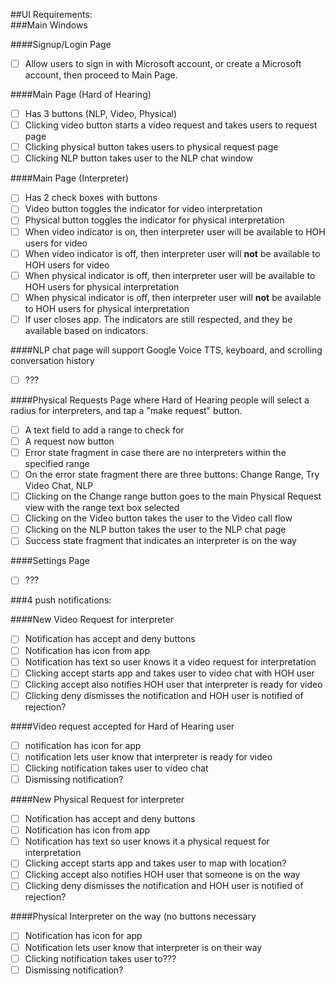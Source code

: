 ##UI Requirements:  
###Main Windows

####Signup/Login Page
- [ ] Allow users to sign in with Microsoft account, or create a Microsoft account, then proceed to Main Page.

####Main Page (Hard of Hearing)
- [ ] Has 3 buttons (NLP, Video, Physical)
- [ ] Clicking video button starts a video request and takes users to request page
- [ ] Clicking physical button takes users to physical request page
- [ ] Clicking NLP button takes user to the NLP chat window

####Main Page (Interpreter)
- [ ] Has 2 check boxes with buttons
- [ ] Video button toggles the indicator for video interpretation
- [ ] Physical button toggles the indicator for physical interpretation
- [ ] When video indicator is on, then interpreter user will be available to HOH users for video
- [ ] When video indicator is off, then interpreter user will **not** be available to HOH users for video
- [ ] When physical indicator is off, then interpreter user will be available to HOH users for physical interpretation
- [ ] When physical indicator is off, then interpreter user will **not** be available to HOH users for physical interpretation
- [ ] If user closes app. The indicators are still respected, and they be available based on indicators.

####NLP chat page will support Google Voice TTS, keyboard, and scrolling conversation history
- [ ] ???

####Physical Requests Page where Hard of Hearing people will select a radius for interpreters, and tap a "make request" button.
- [ ] A text field to add a range to check for
- [ ] A request now button
- [ ] Error state fragment in case there are no interpreters within the specified range
- [ ] On the error state fragment there are three buttons: Change Range, Try Video Chat, NLP
- [ ] Clicking on the Change range button goes to the main Physical Request view with the range text box selected
- [ ] Clicking on the Video button takes the user to the Video call flow
- [ ] Clicking on the NLP button takes the user to the NLP chat page
- [ ] Success state fragment that indicates an interpreter is on the way

####Settings Page
- [ ] ???

###4 push notifications:

####New Video Request for interpreter
- [ ] Notification has accept and deny buttons
- [ ] Notification has icon from app
- [ ] Notification has text so user knows it a video request for interpretation
- [ ] Clicking accept starts app and takes user to video chat with HOH user
- [ ] Clicking accept also notifies HOH user that interpreter is ready for video
- [ ] Clicking deny dismisses the notification and HOH user is notified of rejection?

####Video request accepted for Hard of Hearing user  
- [ ] notification has icon for app
- [ ] notification lets user know that interpreter is ready for video
- [ ] Clicking notification takes user to video chat
- [ ] Dismissing notification?

####New Physical Request for interpreter
- [ ] Notification has accept and deny buttons
- [ ] Notification has icon from app
- [ ] Notification has text so user knows it a physical request for interpretation
- [ ] Clicking accept starts app and takes user to map with location?
- [ ] Clicking accept also notifies HOH user that someone is on the way
- [ ] Clicking deny dismisses the notification and HOH user is notified of rejection?

####Physical Interpreter on the way (no buttons necessary
- [ ] Notification has icon for app
- [ ] Notification lets user know that interpreter is on their way
- [ ] Clicking notification takes user to???
- [ ] Dismissing notification?
